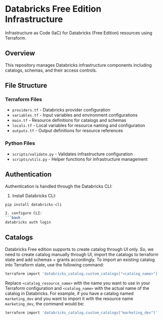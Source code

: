 # Databricks Free Edition Infrastructure

Infrastructure as Code (IaC) for Databricks (Free Edition) resources using Terraform.

## Overview

This repository manages Databricks infrastructure components including catalogs, schemas, and their access controls.

## File Structure

### Terraform Files
- `providers.tf` - Databricks provider configuration
- `variables.tf` - Input variables and environment configurations
- `main.tf` - Resource definitions for catalogs and schemas
- `locals.tf` - Local variables for resource naming and configuration
- `outputs.tf` - Output definitions for resource references

### Python Files
- `scripts/validate.py` - Validates infrastructure configuration
- `scripts/utils.py` - Helper functions for infrastructure management

## Authentication

Authentication is handled through the Databricks CLI:

1. Install Databricks CLI:
```bash
pip install databricks-cli

2. configure CLI:
```bash
databricks auth login
```

## Catalogs
Databricks Free edition supports to create catalog through UI only. So, we need to create catalog manually through UI, import the catalogs to terraform state and add schemas + grants accordingly.
To import an existing catalog into Terraform state, use the following command:
```bash
terraform import 'databricks_catalog.custom_catalogs["<catalog_name>"]' <catalog_name>
```
Replace `<catalog_resource_name>` with the name you want to use in your Terraform configuration and `<catalog_name>` with the actual name of the catalog in Databricks.
For example, if you have a catalog named `marketing_dev` and you want to import it with the resource name `marketing_dev`, the command would be:
```bash
terraform import 'databricks_catalog.custom_catalogs["marketing_dev"]' marketing_dev
```